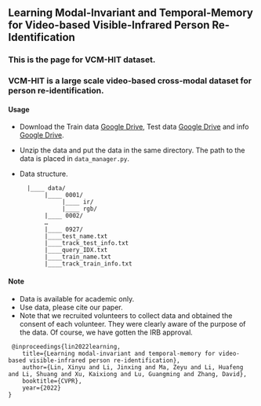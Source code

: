 ## Learning Modal-Invariant and Temporal-Memory for Video-based Visible-Infrared Person Re-Identification

### This is the page for VCM-HIT dataset. 
### VCM-HIT is a large scale video-based cross-modal dataset for person re-identification.

#### Usage

- Download the Train data [Google Drive](https://drive.google.com/file/d/16codXQuXcgOLtr2ADLzCRMu2FI5zKmSG/view?usp=sharing), Test data [Google Drive](https://drive.google.com/file/d/1UGot89JorJif3MY5o2o9gnM50KudIeTX/view?usp=sharing) and info [Google Drive](https://drive.google.com/file/d/1BApfA5k995wcjW9Ok6Xl6QOY03IOWG05/view?usp=sharing).


- Unzip the data and put the data in the same directory. The path to the data is placed in ```data_manager.py```.

- Data structure.
            
	    
		|____ data/
		     |____ 0001/
		          |____ ir/
		          |____ rgb/
		     |____ 0002/
		     …
		     |____ 0927/
		     |____test_name.txt
		     |____track_test_info.txt
		     |____query_IDX.txt
		     |____train_name.txt
		     |____track_train_info.txt
		 

#### Note
- Data is available for academic only.
- Use data, please cite our paper.
- Note that we recruited volunteers to collect data and obtained the consent of each volunteer. They were clearly aware of the purpose of the data. Of course, we have gotten the IRB approval.

```
 @inproceedings{lin2022learning,
	title={Learning modal-invariant and temporal-memory for video-based visible-infrared person re-identification},
	author={Lin, Xinyu and Li, Jinxing and Ma, Zeyu and Li, Huafeng and Li, Shuang and Xu, Kaixiong and Lu, Guangming and Zhang, David},
	booktitle={CVPR},
	year={2022}
}
```
